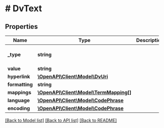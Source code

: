 # # DvText

## Properties

Name | Type | Description | Notes
------------ | ------------- | ------------- | -------------
**_type** | **string** |  | [optional] [default to 'DV_TEXT']
**value** | **string** |  |
**hyperlink** | [**\OpenAPI\Client\Model\DvUri**](DvUri.md) |  | [optional]
**formatting** | **string** |  | [optional]
**mappings** | [**\OpenAPI\Client\Model\TermMapping[]**](TermMapping.md) |  | [optional]
**language** | [**\OpenAPI\Client\Model\CodePhrase**](CodePhrase.md) |  | [optional]
**encoding** | [**\OpenAPI\Client\Model\CodePhrase**](CodePhrase.md) |  | [optional]

[[Back to Model list]](../../README.md#models) [[Back to API list]](../../README.md#endpoints) [[Back to README]](../../README.md)
